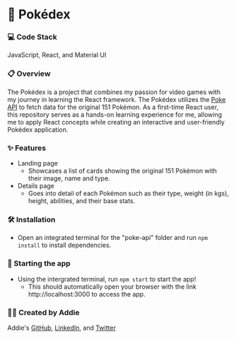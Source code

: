 # 🐾 Pokédex

### 💻 Code Stack
JavaScript, React, and Material UI

### 📋 Overview
The Pokédex is a project that combines my passion for video games with my journey in learning the React framework. The Pokédex utilizes the [Poke API](https://pokeapi.co/) to fetch data for the original 151 Pokémon. As a first-time React user, this repository serves as a hands-on learning experience for me, allowing me to apply React concepts while creating an interactive and user-friendly Pokédex application.

### ✨ Features
- Landing page
  - Showcases a list of cards showing the original 151 Pokémon with their image, name and type.
- Details page
  - Goes into detail of each Pokémon such as their type, weight (in kgs), height, abilities, and their base stats.

### 🛠️ Installation
- Open an integrated terminal for the "poke-api" folder and run `npm install` to install dependencies.

### 🚀 Starting the app
- Using the intergrated terminal, run `npm start` to start the app! 
  - This should automatically open your browser with the link http://localhost:3000 to access the app.

### 👩‍💻 Created by Addie
Addie's [GitHub](https://github.com/im-addie), [LinkedIn](https://www.linkedin.com/in/apasok/), and [Twitter](https://twitter.com/addie8fud)
